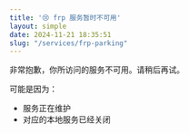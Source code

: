 ```yaml
---
title: '😢 frp 服务暂时不可用'
layout: simple
date: 2024-11-21 18:35:51
slug: "/services/frp-parking"
---
```

非常抱歉，你所访问的服务不可用。请稍后再试。

可能是因为：
- 服务正在维护
- 对应的本地服务已经关闭